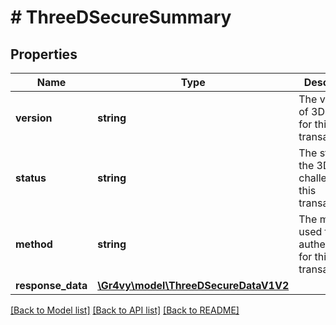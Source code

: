 # # ThreeDSecureSummary

## Properties

Name | Type | Description | Notes
------------ | ------------- | ------------- | -------------
**version** | **string** | The version of 3DS used for this transaction. | [optional]
**status** | **string** | The status of the 3DS challenge for this transaction. | [optional]
**method** | **string** | The method used for 3DS authentication for this transaction. | [optional]
**response_data** | [**\Gr4vy\model\ThreeDSecureDataV1V2**](ThreeDSecureDataV1V2.md) |  | [optional]

[[Back to Model list]](../../README.md#models) [[Back to API list]](../../README.md#endpoints) [[Back to README]](../../README.md)
